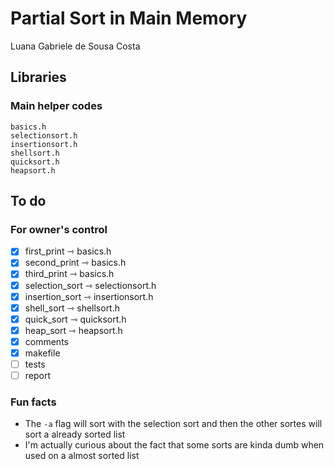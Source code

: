 # Partial Sort in Main Memory
Luana Gabriele de Sousa Costa

## Libraries
### Main helper codes
```
basics.h
selectionsort.h
insertionsort.h
shellsort.h
quicksort.h
heapsort.h
```

## To do
### For owner's control
- [x] first_print ⇾ basics.h
- [x] second_print ⇾ basics.h
- [x] third_print ⇾ basics.h
- [x] selection_sort ⇾ selectionsort.h
- [x] insertion_sort ⇾ insertionsort.h
- [x] shell_sort ⇾ shellsort.h
- [x] quick_sort ⇾ quicksort.h
- [x] heap_sort ⇾ heapsort.h
- [x] comments
- [x] makefile
- [ ] tests
- [ ] report

### Fun facts
- The ```-a``` flag will sort with the selection sort and then the other sortes will sort a already sorted list
- I'm actually curious about the fact that some sorts are kinda dumb when used on a almost sorted list